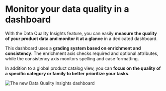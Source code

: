 # Monitor your data quality in a dashboard 

With the Data Quality Insights feature, you can easily **measure the quality of your product data and monitor it at a glance** in a dedicated dashboard.

This dashboard uses a **grading system based on enrichment and consistency**. The enrichment axis checks required and optional attributes, while the consistency axis monitors spelling and case formatting.

In addition to a global product catalog view, you can **focus on the quality of a specific category or family to better prioritize your tasks**.

![The new Data Quality Insights dashboard](../img/DataQualityInsights_dashboard.png)

